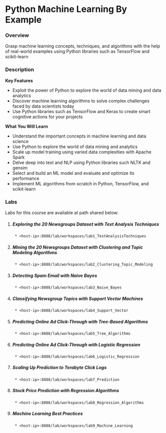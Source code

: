 # Python Machine Learning By Example

### Overview

Grasp machine learning concepts, techniques, and algorithms with the help of real-world examples using Python libraries such as TensorFlow and scikit-learn

### Description

**Key Features**

- Exploit the power of Python to explore the world of data mining and data analytics
- Discover machine learning algorithms to solve complex challenges faced by data scientists today
- Use Python libraries such as TensorFlow and Keras to create smart cognitive actions for your projects

**What You Will Learn**

- Understand the important concepts in machine learning and data science
- Use Python to explore the world of data mining and analytics
- Scale up model training using varied data complexities with Apache Spark
- Delve deep into text and NLP using Python libraries such NLTK and gensim
- Select and build an ML model and evaluate and optimize its performance
- Implement ML algorithms from scratch in Python, TensorFlow, and scikit-learn

### Labs

Labs for this course are available at path shared below:
1. ##### Exploring the 20 Newsgroups Dataset with Text Analysis Techniques 
		* <host-ip>:8888/lab/workspaces/lab1_TextAnalysisTechniques 
2. ##### Mining the 20 Newsgroups Dataset with Clustering and Topic Modeling Algorithms
		* <host-ip>:8888/lab/workspaces/lab2_Clustering_Topic_Modeling
3. ##### Detecting Spam Email with Naive Bayes
		* <host-ip>:8888/lab/workspaces/lab3_Naive_Bayes
4. ##### Classifying Newsgroup Topics with Support Vector Machines
		* <host-ip>:8888/lab/workspaces/lab4_Support_Vector 
5. ##### Predicting Online Ad Click-Through with Tree-Based Algorithms
		* <host-ip>:8888/lab/workspaces/lab5_Tree_Algorithms
6. ##### Predicting Online Ad Click-Through with Logistic Regression
		* <host-ip>:8888/lab/workspaces/lab6_Logistic_Regression
7. ##### Scaling Up Prediction to Terabyte Click Logs
		* <host-ip>:8888/lab/workspaces/lab7_Prediction
8. ##### Stock Price Prediction with Regression Algorithms
		* <host-ip>:8888/lab/workspaces/lab8_Regression_Algorithms
9. ##### Machine Learning Best Practices
		* <host-ip>:8888/lab/workspaces/lab9_Machine_Learning
